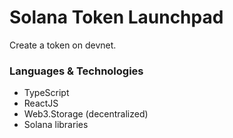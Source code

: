 # Solana Token Launchpad

Create a token on devnet.

### Languages & Technologies

- TypeScript
- ReactJS
- Web3.Storage (decentralized)
- Solana libraries
